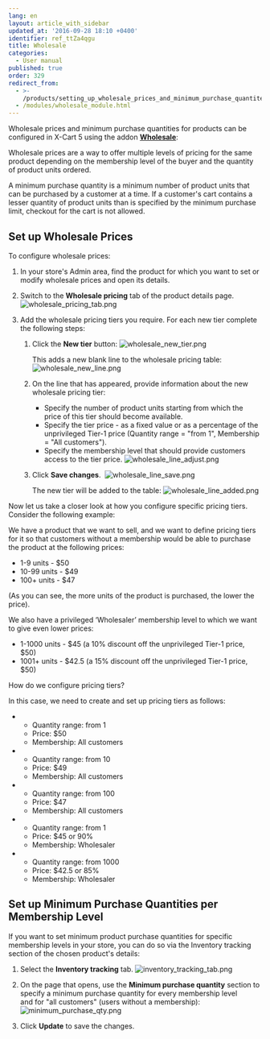 ```yaml
---
lang: en
layout: article_with_sidebar
updated_at: '2016-09-28 18:10 +0400'
identifier: ref_ttZa4qgu
title: Wholesale
categories:
  - User manual
published: true
order: 329
redirect_from:
  - >-
    /products/setting_up_wholesale_prices_and_minimum_purchase_quantites_for_different_membership_levels.html
  - /modules/wholesale_module.html
---
```

Wholesale prices and minimum purchase quantities for products can be configured in X-Cart 5 using the addon **[Wholesale](https://market.x-cart.com/addons/wholesale.html)**:


Wholesale prices are a way to offer multiple levels of pricing for the same product depending on the membership level of the buyer and the quantity of product units ordered.

A minimum purchase quantity is a minimum number of product units that can be purchased by a customer at a time. If a customer's cart contains a lesser quantity of product units than is specified by the minimum purchase limit, checkout for the cart is not allowed.

## Set up Wholesale Prices

To configure wholesale prices:

1.  In your store's Admin area, find the product for which you want to set or modify wholesale prices and open its details.

2.  Switch to the **Wholesale pricing** tab of the product details page. 
    ![wholesale_pricing_tab.png]({{site.baseurl}}/attachments/ref_ttZa4qgu/wholesale_pricing_tab.png)

3.  Add the wholesale pricing tiers you require. For each new tier complete the following steps:

    1.  Click the **New tier** button:
        ![wholesale_new_tier.png]({{site.baseurl}}/attachments/ref_ttZa4qgu/wholesale_new_tier.png)

        This adds a new blank line to the wholesale pricing table:
        ![wholesale_new_line.png]({{site.baseurl}}/attachments/ref_ttZa4qgu/wholesale_new_line.png)

    2.  On the line that has appeared, provide information about the new wholesale pricing tier:
        * Specify the number of product units starting from which the price of this tier should become available.
        * Specify the tier price - as a fixed value or as a percentage of the unprivileged Tier-1 price (Quantity range = "from 1", Membership = "All customers").
        * Specify the membership level that should provide customers access to the tier price.
        ![wholesale_line_adjust.png]({{site.baseurl}}/attachments/ref_ttZa4qgu/wholesale_line_adjust.png)
        
    3.  Click **Save changes**. 
        ![wholesale_line_save.png]({{site.baseurl}}/attachments/ref_ttZa4qgu/wholesale_line_save.png)

        The new tier will be added to the table:
        ![wholesale_line_added.png]({{site.baseurl}}/attachments/ref_ttZa4qgu/wholesale_line_added.png)

Now let us take a closer look at how you configure specific pricing tiers. Consider the following example:

We have a product that we want to sell, and we want to define pricing tiers for it so that customers without a membership would be able to purchase the product at the following prices:

   * 1-9 units - $50
   * 10-99 units - $49
   * 100+ units - $47

(As you can see, the more units of the product is purchased, the lower the price).

We also have a privileged ‘Wholesaler’ membership level to which we want to give even lower prices:

   * 1-1000 units - $45 (a 10% discount off the unprivileged Tier-1 price, $50)
   * 1001+ units - $42.5 (a 15% discount off the unprivileged Tier-1 price, $50)

How do we configure pricing tiers?

In this case, we need to create and set up pricing tiers as follows:

*   *   Quantity range: from 1
    *   Price: $50
    *   Membership: All customers
       
       
*   *   Quantity range: from 10
    *  Price: $49
    *  Membership: All customers
       
       
*   *  Quantity range: from 100
    *  Price: $47
    *  Membership: All customers
       
       
*   *  Quantity range: from 1
    *  Price: $45 or 90%
    *  Membership: Wholesaler
       
       
*   *  Quantity range: from 1000
    *  Price: $42.5 or 85%
    *  Membership: Wholesaler

## Set up Minimum Purchase Quantities per Membership Level

If you want to set minimum product purchase quantities for specific membership levels in your store, you can do so via the Inventory tracking section of the chosen product's details:

1.  Select the **Inventory tracking** tab.
    ![inventory_tracking_tab.png]({{site.baseurl}}/attachments/ref_ttZa4qgu/inventory_tracking_tab.png)

2.  On the page that opens, use the **Minimum purchase quantity** section to specify a minimum purchase quantity for every membership level and for "all customers" (users without a membership):
    ![minimum_purchase_qty.png]({{site.baseurl}}/attachments/ref_ttZa4qgu/minimum_purchase_qty.png)

3.  Click **Update** to save the changes.

